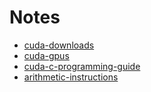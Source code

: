 Notes
====
* [cuda-downloads](https://developer.nvidia.com/cuda-downloads)
* [cuda-gpus](https://developer.nvidia.com/cuda-gpus)
* [cuda-c-programming-guide](https://docs.nvidia.com/cuda/cuda-c-programming-guide/)
* [arithmetic-instructions](http://docs.nvidia.com/cuda/cuda-c-programming-guide/index.html#arithmetic-instructions)
